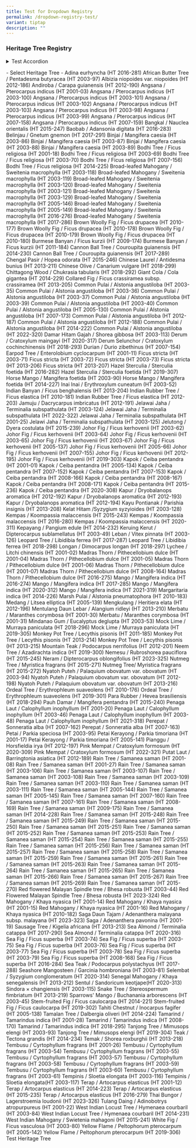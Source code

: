 ```yaml
---
title: Test for Dropdown Registry
permalink: /dropdown-registry-test/
variant: tiptap
description: ""
---
```

<h3><strong>Heritage Tree Registry</strong></h3>
<p></p>
<div data-type="detailGroup" class="isomer-accordion-group isomer-accordion isomer-accordion-white">
<details class="isomer-details">
<summary>Test Accordion</summary>
<div data-type="detailsContent" class="isomer-details-content">
<p>Tableee</p>
</div>
</details>
</div>
<p></p>
<p></p>
<p></p>
<p>- Select Heritage Tree - Adina eurhyncha (HT 2016-281) African Butter
Tree / Pentadesma butyracea (HT 2003-97) Albizia niopoides var. niopoides
(HT 2012-186) Andiroba / Carapa guianensis (HT 2012-190) Angsana / Pterocarpus
indicus (HT 2001-03) Angsana / Pterocarpus indicus (HT 2003-100) Angsana
/ Pterocarpus indicus (HT 2003-101) Angsana / Pterocarpus indicus (HT 2003-102)
Angsana / Pterocarpus indicus (HT 2003-103) Angsana / Pterocarpus indicus
(HT 2003-98) Angsana / Pterocarpus indicus (HT 2003-99) Angsana / Pterocarpus
indicus (HT 2007-158) Angsana / Pterocarpus indicus (HT 2007-159) Bangkal
/ Nauclea orientalis (HT 2015-247) Baobab / Adansonia digitata (HT 2016-283)
Belinjau / Gnetum gnemon (HT 2017-291) Binjai / Mangifera caesia (HT 2003-86)
Binjai / Mangifera caesia (HT 2003-87) Binjai / Mangifera caesia (HT 2003-88)
Binjai / Mangifera caesia (HT 2003-89) Bodhi Tree / Ficus religiosa (HT
2001-18) Bodhi Tree / Ficus religiosa (HT 2003-69) Bodhi Tree / Ficus religiosa
(HT 2003-70) Bodhi Tree / Ficus religiosa (HT 2007-156) Bodhi Tree / Ficus
religiosa (HT 2014-225) Broad-leafed Mahogany / Sweitenia macrophylla (HT
2003-118) Broad-leafed Mahogany / Sweitenia macrophylla (HT 2003-119) Broad-leafed
Mahogany / Sweitenia macrophylla (HT 2003-120) Broad-leafed Mahogany /
Sweitenia macrophylla (HT 2003-121) Broad-leafed Mahogany / Sweitenia macrophylla
(HT 2003-129) Broad-leafed Mahogany / Sweitenia macrophylla (HT 2005-146)
Broad-leafed Mahogany / Sweitenia macrophylla (HT 2005-149) Broad-leafed
Mahogany / Sweitenia macrophylla (HT 2016-276) Broad-leafed Mahogany /
Sweitenia macrophylla (HT 2017-286) Brown Woolly Fig / Ficus drupacea (HT
2010-177) Brown Woolly Fig / Ficus drupacea (HT 2010-178) Brown Woolly
Fig / Ficus drupacea (HT 2010-179) Brown Woolly Fig / Ficus drupacea (HT
2010-180) Burmese Banyan / Ficus kurzii (HT 2009-174) Burmese Banyan /
Ficus kurzii (HT 2011-184) Cannon Ball Tree / Couroupita guianensis (HT
2014-230) Cannon Ball Tree / Couroupita guianensis (HT 2017-289) Chengal
Pasir / Hopea odorata (HT 2015-246) Chinese Laurel / Antidesma bunius (HT
2013-211) Chinese Olive / Canarium vulgare (HT 2018-299) Chittagong Wood
/ Chukrasia tabularis (HT 2018-292) Giant Cola / Cola gigantea (HT 2014-229)
Collared Fig / Ficus crassiramea subsp. crassiramea (HT 2013-205) Common
Pulai / Alstonia angustiloba (HT 2003-35) Common Pulai / Alstonia angustiloba
(HT 2003-36) Common Pulai / Alstonia angustiloba (HT 2003-37) Common Pulai
/ Alstonia angustiloba (HT 2003-39) Common Pulai / Alstonia angustiloba
(HT 2003-40) Common Pulai / Alstonia angustiloba (HT 2005-130) Common Pulai
/ Alstonia angustiloba (HT 2007-173) Common Pulai / Alstonia angustiloba
(HT 2012-187) Common Pulai / Alstonia angustiloba (HT 2012-188) Common
Pulai / Alstonia angustiloba (HT 2014-222) Common Pulai / Alstonia angustiloba
(HT 2022-320) Damar Hitam Gajah / Shorea gibbosa (HT 2003-113) Derum /
Cratoxylum maingayi (HT 2020-317) Derum Selunchor / Cratoxylum cochinchinensis
(HT 2018-293) Durian / Durio zibethinus (HT 2007-154) Earpod Tree / Enterolobium
cyclocarpum (HT 2001-11) Ficus stricta (HT 2003-71) Ficus stricta (HT 2003-72)
Ficus stricta (HT 2003-73) Ficus stricta (HT 2013-206) Ficus stricta (HT
2013-207) Hazel Sterculia / Sterculia foetida (HT 2016-282) Hazel Sterculia
/ Sterculia foetida (HT 2019-307) Horse Mango / Mangifera foetida (HT 2003-90)
Horse Mango / Mangifera foetida (HT 2014-227) Inai Inai / Erythroxylum
cuneatum (HT 2003-52) Indian Banyan / Ficus benghalensis (HT 2013-204)
Indian Rubber Tree / Ficus elastica (HT 2010-181) Indian Rubber Tree /
Ficus elastica (HT 2012-203) Jamuju / Dacrycarpus imbricatus (HT 2012-191)
Jelawai Jaha / Terminalia subspathulata (HT 2003-124) Jelawai Jaha / Terminalia
subspathulata (HT 2022-322) Jelawai Jaha / Terminalia subspathulata (HT
2001-25) Jelawi Jaha / Terminalia subspathulata (HT 2003-125) Jelutong
/ Dyera costulata (HT 2015-239) Johor Fig / Ficus kerhovenii (HT 2003-62)
Johor Fig / Ficus kerhovenii (HT 2003-64) Johor Fig / Ficus kerhovenii
(HT 2003-65) Johor Fig / Ficus kerhovenii (HT 2003-67) Johor Fig / Ficus
kerhovenii (HT 2005-137) Johor Fig / Ficus kerhovenii (HT 2005-66) Johor
Fig / Ficus kerhovenii (HT 2007-155) Johor Fig / Ficus kerhovenii (HT 2012-195)
Johor Fig / Ficus kerhovenii (HT 2019-303) Kapok / Ceiba pentandra (HT
2001-01) Kapok / Ceiba pentandra (HT 2005-134) Kapok / Ceiba pentandra
(HT 2007-152) Kapok / Ceiba pentandra (HT 2007-153) Kapok / Ceiba pentandra
(HT 2008-166) Kapok / Ceiba pentandra (HT 2008-167) Kapok / Ceiba pentandra
(HT 2008-171) Kapok / Ceiba pentandra (HT 2015-236) Kapok / Ceiba pentandra
(HT 2020-308) Kapur / Dryobalanops aromatica (HT 2012-192) Kapur / Dryobalanops
aromatica (HT 2012-193) Kapur / Dryobalanops aromatica (HT 2012-194) Kayu
Pontianak / Parishia insignis (HT 2013-208) Kelat Hitam /Syzygium syzyioides
(HT 2003-128) Kempas / Koompassia malaccensis (HT 2015-243) Kempas / Koompassia
malaccensis (HT 2016-280) Kempas / Koompassia malaccensis (HT 2020-311)
Kepayang / Pangium edule (HT 2014-232) Keruing Kerut / Dipterocarpus sublamellatus
(HT 2003-49) Leban / Vitex pinnata (HT 2003-126) Leopard Tree / Libidibia
ferrea (HT 2017-287) Leopard Tree / Libidibia ferrea (HT 2018-298) Longan
/ Dimocarpus longan (HT 2018-297) Lychee / Litchi chinensis (HT 2001-02)
Madras Thorn / Pithecellobium dulce (HT 2001-04) Madras Thorn / Pithecellobium
dulce (HT 2001-05) Madras Thorn / Pithecellobium dulce (HT 2001-06) Madras
Thorn / Pithecellobium dulce (HT 2001-07) Madras Thorn / Pithecellobium
dulce (HT 2008-164) Madras Thorn / Pithecellobium dulce (HT 2016-275) Mango
/ Mangifera indica (HT 2016-274) Mango / Mangifera indica (HT 2017-285)
Mango / Mangifera indica (HT 2020-312) Mango / Mangifera indica (HT 2021-319)
Margaritaria indica (HT 2014-226) Marsh Pulai / Alstonia pneumatophora
(HT 2010-183) Medang / Litsea elliptica (HT 2005-139) Mengkulang / Heritiera
elata (HT 2012-196) Mentulang Daun Lebar / Alangium ridleyi (HT 2013-210)
Merbatu / Maranthes corymbosa (HT 2001-30) Merbatu / Maranthes corymbosa
(HT 2001-31) Mindanao Gum / Eucalyptus deglupta (HT 2003-53) Mock Lime
/ Murraya paniculata (HT 2018-296) Mock Lime / Murraya paniculata (HT 2019-305)
Monkey Pot Tree / Lecythis pisonis (HT 2011-185) Monkey Pot Tree / Lecythis
pisonis (HT 2013-214) Monkey Pot Tree / Lecythis pisonis (HT 2013-215)
Mountain Teak / Podocarpus nerrifolius (HT 2012-201) Neem Tree / Azadirachta
indica (HT 2019-300) Nemesu / Rubroshorea pauciflora (HT 2015-245) Neram
/ Dipterocarpus oblongifolius (HT 2023-325) Nutmeg Tree / Myristica fragrans
(HT 2015-271) Nutmeg Tree/ Myristica fragrans (HT 2015-272) Nyatoh Puteh
/ Palaquium obovatum var. obovatum (HT 2003-94) Nyatoh Puteh / Palaquium
obovatum var. obovatum (HT 2012-198) Nyatoh Puteh / Palaquium obovatum
var. obovatum (HT 2013-216) Ordeal Tree / Erythrophleum suaveolens (HT
2010-176) Ordeal Tree / Erythrophleum suaveolens (HT 2019-301) Para Rubber
/ Hevea brasiliensis (HT 2018-294) Pauh Damar / Mangifera pentandra (HT
2015-240) Penaga Laut / Calophyllum inophyllum (HT 2001-20) Penaga Laut
/ Calophyllum inophyllum (HT 2003-46) Penaga Laut / Calophyllum inophyllum
(HT 2003-48) Penaga Laut / Calophyllum inophyllum (HT 2021-318) Perepat
/ Sonneratia alba (HT 2007-162) Perepat / Sonneratia alba (HT 2007-163)
Petai / Parkia speciosa (HT 2003-95) Petai Kerayong / Parkia timoriana
(HT 2001-17) Petai Kerayong / Parkia timoriana (HT 2005-141) Pianggu /
Horsfieldia irya (HT 2012-197) Pink Mempat / Cratoxylum formosum (HT 2020-309)
Pink Mempat / Cratoxylum formosum (HT 2022-321) Putat Laut / Barringtonia
asiatica (HT 2012-189) Rain Tree / Samanea saman (HT 2001-08) Rain Tree
/ Samanea saman (HT 2001-27) Rain Tree / Samanea saman (HT 2003-106) Rain
Tree / Samanea saman (HT 2003-107) Rain Tree / Samanea saman (HT 2003-108)
Rain Tree / Samanea saman (HT 2003-109) Rain Tree / Samanea saman (HT 2003-110)
Rain Tree / Samanea saman (HT 2003-111) Rain Tree / Samanea saman (HT 2005-144)
Rain Tree / Samanea saman (HT 2005-145) Rain Tree / Samanea saman (HT 2007-160)
Rain Tree / Samanea saman (HT 2007-161) Rain Tree / Samanea saman (HT 2008-169)
Rain Tree / Samanea saman (HT 2009-175) Rain Tree / Samanea saman (HT 2014-228)
Rain Tree / Samanea saman (HT 2015-248) Rain Tree / Samanea saman (HT 2015-249)
Rain Tree / Samanea saman (HT 2015-250) Rain Tree / Samanea saman (HT 2015-251)
Rain Tree / Samanea saman (HT 2015-252) Rain Tree / Samanea saman (HT 2015-253)
Rain Tree / Samanea saman (HT 2015-254) Rain Tree / Samanea saman (HT 2015-255)
Rain Tree / Samanea saman (HT 2015-256) Rain Tree / Samanea saman (HT 2015-257)
Rain Tree / Samanea saman (HT 2015-258) Rain Tree / Samanea saman (HT 2015-259)
Rain Tree / Samanea saman (HT 2015-261) Rain Tree / Samanea saman (HT 2015-263)
Rain Tree / Samanea saman (HT 2015-264) Rain Tree / Samanea saman (HT 2015-265)
Rain Tree / Samanea saman (HT 2015-266) Rain Tree / Samanea saman (HT 2015-267)
Rain Tree / Samanea saman (HT 2015-269) Rain Tree / Samanea saman (HT 2015-270)
Red flowered Malayan Spindle tree / Bhesa robusta (HT 2003-44) Red Flowered
Malayan Spindle Tree / Bhesa robusta (HT 2023-324) Red Mahogany / Khaya
nyasica (HT 2001-14) Red Mahogany / Khaya nyasica (HT 2001-15) Red Mahogany
/ Khaya nyasica (HT 2001-16) Red Mahogany / Khaya nyasica (HT 2010-182)
Saga Daun Tajam / Adenanthera malayana subsp. malayana (HT 2023-323) Saga
/ Adenanthera pavonina (HT 2001-19) Sausage Tree / Kigelia africana (HT
2013-213) Sea Almond / Terminalia catappa (HT 2017-290) Sea Almond / Terminalia
catappa (HT 2020-316) Sea Fig / Ficus superba (HT 2003-74) Sea Fig / Ficus
superba (HT 2003-75) Sea Fig / Ficus superba (HT 2003-76) Sea Fig / Ficus
superba (HT 2003-77) Sea Fig / Ficus superba (HT 2003-78) Sea Fig / Ficus
superba (HT 2003-79) Sea Fig / Ficus superba (HT 2008-168) Sea Fig / Ficus
superba (HT 2016-284) Sea Teak / Podocarpus polystachyus (HT 2017-288)
Seashore Mangosteen / Garcinia hombroniana (HT 2003-81) Selembat / Syzygium
conglomeratum (HT 2020-314) Senegal Mahogany / Khaya senegalensis (HT 2013-212)
Sentul / Sandoricum keotjape(HT 2020-313) Sindora × changiensis (HT 2003-115)
Snake Tree / Stereospermum fimbriatum (HT 2013-219) Sparrows' Mango / Buchanania
arborescens (HT 2003-45) Stem-fruited Fig / Ficus caulocarpa (HT 2014-221)
Stem-fruited Fig / Ficus caulocarpa (HT 2019-302) Tahiti Chestnut / Inocarpus
fagifer (HT 2005-138) Tamalan Tree / Dalbergia oliveri (HT 2014-224) Tamarind
/ Tamarindus indica (HT 2001-28) Tamarind / Tamarindus indica (HT 2008-170)
Tamarind / Tamarindus indica (HT 2018-295) Tanjong Tree / Mimusops elengi
(HT 2003-93) Tanjong Tree / Mimusops elengi (HT 2019-304) Teak / Tectona
grandis (HT 2014-234) Temak / Shorea roxburghii (HT 2013-218) Tembusu /
Cyrtophyllum fragrans (HT 2001-26) Tembusu / Cyrtophyllum fragrans (HT
2003-54) Tembusu / Cyrtophyllum fragrans (HT 2003-55) Tembusu / Cyrtophyllum
fragrans (HT 2003-57) Tembusu / Cyrtophyllum fragrans (HT 2003-58) Tembusu
/ Cyrtophyllum fragrans (HT 2003-59) Tembusu / Cyrtophyllum fragrans (HT
2003-60) Tembusu / Cyrtophyllum fragrans (HT 2003-61) Tempinis / Sloetia
elongata (HT 2003-116) Tempinis / Sloetia elongata(HT 2003-117) Terap /
Artocarpus elasticus (HT 2001-12) Terap / Artocarpus elasticus (HT 2014-223)
Terap / Artocarpus elasticus (HT 2015-235) Terap / Artocarpus elasticus
(HT 2016-279) Thai Bungor / Lagerstroemia loudonii (HT 2023-326) Tulang
Daing / Adinobotrys atropurpureus (HT 2001-22) West Indian Locust Tree
/ Hymenaea courbaril (HT 2003-84) West Indian Locust Tree / Hymenaea courbaril
(HT 2014-231) West Indian Mahogany / Swietenia mahagoni (HT 2015-241) White
Fig / Ficus vasculosa (HT 2003-80) Yellow Flame / Peltophorum pterocarpum
(HT 2005-142) Yellow Flame / Peltophorum pterocarpum (HT 2019-306) Test
Heritage Tree</p>
